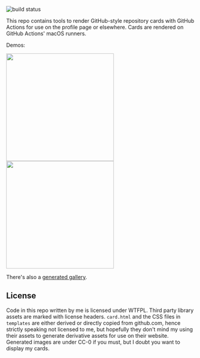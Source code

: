 ![build status](https://github.com/zmwangx/repocards/workflows/update/badge.svg)

This repo contains tools to render GitHub-style repository cards with GitHub Actions for use on the profile page or elsewhere. Cards are rendered on GitHub Actions' macOS runners.

Demos:

<a href="https://zmwangx.github.io/repocards/rust-ffmpeg.png"><img width="288" src="https://zmwangx.github.io/repocards/rust-ffmpeg.png"></a>
<a href="https://zmwangx.github.io/repocards/jarun/googler.png"><img width="288" src="https://zmwangx.github.io/repocards/jarun/googler.png"></a>

There's also a [generated gallery](https://zmwangx.github.io/repocards/gallery.html).

## License

Code in this repo written by me is licensed under WTFPL. Third party library assets are marked with license headers. `card.html` and the CSS files in `templates` are either derived or directly copied from github.com, hence strictly speaking not licensed to me, but hopefully they don't mind my using their assets to generate derivative assets for use on their website. Generated images are under CC-0 if you must, but I doubt you want to display my cards.
